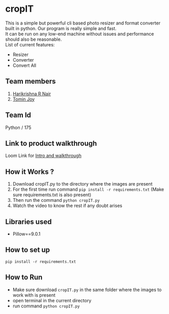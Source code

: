 # cropIT
This is a simple but powerful cli based photo resizer and format converter built in python. Our program is really simple and fast.<br>
It can be run on any low-end machine without issues and performance should also be reasonable.<br>
List of current features:<br>
* Resizer
* Converter 
* Convert All

## Team members
1. [Harikrishna R Nair](https://github.com/harikris001)
2. [Tomin Joy](https://github.com/Tomin-Joy)

## Team Id
Python / 175

## Link to product walkthrough
Loom Link for [Intro and walkthrough](https://www.loom.com/share/2946499e2b294a798ae0f8db6eacadca)

## How it Works ?
1. Download cropIT.py to the directory where the images are present
2. For the first time run command ```pip install -r requirements.txt``` (Make sure requirements.txt is also present)
3. Then run the command ```python cropIT.py```
4. Watch the video to know the rest if any doubt arises

## Libraries used
* Pillow==9.0.1

## How to set up
```pip install -r requirements.txt```

## How to Run
* Make sure download ```cropIT.py``` in the same folder where the images to work with is present 
* open terminal in the current directory
* run command ```python cropIT.py```
